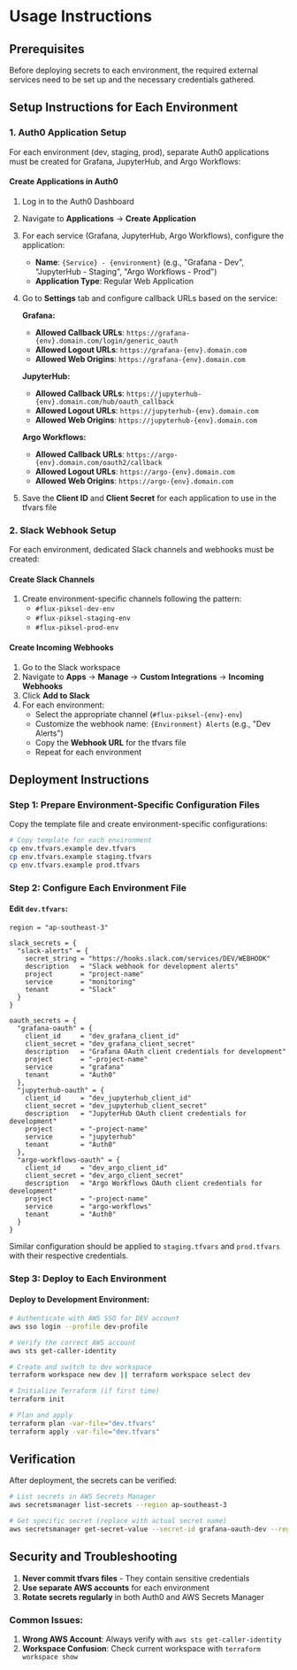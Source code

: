 # Usage Instructions

## Prerequisites

Before deploying secrets to each environment, the required external services need to be set up and the necessary credentials gathered.

## Setup Instructions for Each Environment

### 1. Auth0 Application Setup

For each environment (dev, staging, prod), separate Auth0 applications must be created for Grafana, JupyterHub, and Argo Workflows:

#### Create Applications in Auth0

1. Log in to the Auth0 Dashboard
2. Navigate to **Applications** → **Create Application**
3. For each service (Grafana, JupyterHub, Argo Workflows), configure the application:
   - **Name**: `{Service} - {environment}` (e.g., "Grafana - Dev", "JupyterHub - Staging", "Argo Workflows - Prod")
   - **Application Type**: Regular Web Application
4. Go to **Settings** tab and configure callback URLs based on the service:

   **Grafana:**

   - **Allowed Callback URLs**: `https://grafana-{env}.domain.com/login/generic_oauth`
   - **Allowed Logout URLs**: `https://grafana-{env}.domain.com`
   - **Allowed Web Origins**: `https://grafana-{env}.domain.com`

   **JupyterHub:**

   - **Allowed Callback URLs**: `https://jupyterhub-{env}.domain.com/hub/oauth_callback`
   - **Allowed Logout URLs**: `https://jupyterhub-{env}.domain.com`
   - **Allowed Web Origins**: `https://jupyterhub-{env}.domain.com`

   **Argo Workflows:**

   - **Allowed Callback URLs**: `https://argo-{env}.domain.com/oauth2/callback`
   - **Allowed Logout URLs**: `https://argo-{env}.domain.com`
   - **Allowed Web Origins**: `https://argo-{env}.domain.com`

5. Save the **Client ID** and **Client Secret** for each application to use in the tfvars file

### 2. Slack Webhook Setup

For each environment, dedicated Slack channels and webhooks must be created:

#### Create Slack Channels

1. Create environment-specific channels following the pattern:
   - `#flux-piksel-dev-env`
   - `#flux-piksel-staging-env`
   - `#flux-piksel-prod-env`

#### Create Incoming Webhooks

1. Go to the Slack workspace
2. Navigate to **Apps** → **Manage** → **Custom Integrations** → **Incoming Webhooks**
3. Click **Add to Slack**
4. For each environment:
   - Select the appropriate channel (`#flux-piksel-{env}-env`)
   - Customize the webhook name: `{Environment} Alerts` (e.g., "Dev Alerts")
   - Copy the **Webhook URL** for the tfvars file
   - Repeat for each environment

## Deployment Instructions

### Step 1: Prepare Environment-Specific Configuration Files

Copy the template file and create environment-specific configurations:

```bash
# Copy template for each environment
cp env.tfvars.example dev.tfvars
cp env.tfvars.example staging.tfvars
cp env.tfvars.example prod.tfvars
```

### Step 2: Configure Each Environment File

#### Edit `dev.tfvars`:

```hcl
region = "ap-southeast-3"

slack_secrets = {
  "slack-alerts" = {
    secret_string = "https://hooks.slack.com/services/DEV/WEBHOOK"
    description   = "Slack webhook for development alerts"
    project       = "project-name"
    service       = "monitoring"
    tenant        = "Slack"
  }
}

oauth_secrets = {
  "grafana-oauth" = {
    client_id     = "dev_grafana_client_id"
    client_secret = "dev_grafana_client_secret"
    description   = "Grafana OAuth client credentials for development"
    project       = "-project-name"
    service       = "grafana"
    tenant        = "Auth0"
  },
  "jupyterhub-oauth" = {
    client_id     = "dev_jupyterhub_client_id"
    client_secret = "dev_jupyterhub_client_secret"
    description   = "JupyterHub OAuth client credentials for development"
    project       = "-project-name"
    service       = "jupyterhub"
    tenant        = "Auth0"
  },
  "argo-workflows-oauth" = {
    client_id     = "dev_argo_client_id"
    client_secret = "dev_argo_client_secret"
    description   = "Argo Workflows OAuth client credentials for development"
    project       = "-project-name"
    service       = "argo-workflows"
    tenant        = "Auth0"
  }
}
```

Similar configuration should be applied to `staging.tfvars` and `prod.tfvars` with their respective credentials.

### Step 3: Deploy to Each Environment

#### Deploy to Development Environment:

```bash
# Authenticate with AWS SSO for DEV account
aws sso login --profile dev-profile

# Verify the correct AWS account
aws sts get-caller-identity

# Create and switch to dev workspace
terraform workspace new dev || terraform workspace select dev

# Initialize Terraform (if first time)
terraform init

# Plan and apply
terraform plan -var-file="dev.tfvars"
terraform apply -var-file="dev.tfvars"
```

## Verification

After deployment, the secrets can be verified:

```bash
# List secrets in AWS Secrets Manager
aws secretsmanager list-secrets --region ap-southeast-3

# Get specific secret (replace with actual secret name)
aws secretsmanager get-secret-value --secret-id grafana-oauth-dev --region ap-southeast-3
```

## Security and Troubleshooting

1. **Never commit tfvars files** - They contain sensitive credentials
2. **Use separate AWS accounts** for each environment
3. **Rotate secrets regularly** in both Auth0 and AWS Secrets Manager

### Common Issues:

1. **Wrong AWS Account**: Always verify with `aws sts get-caller-identity`
2. **Workspace Confusion**: Check current workspace with `terraform workspace show`
